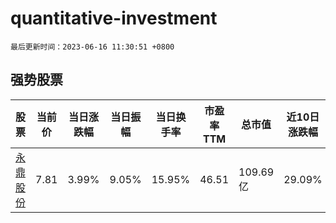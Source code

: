 # quantitative-investment

`最后更新时间：2023-06-16 11:30:51 +0800`

## 强势股票

|股票|当前价|当日涨跌幅|当日振幅|当日换手率|市盈率TTM|总市值|近10日涨跌幅|
|----|----|----|----|----|----|----|----|
|[永鼎股份](https://xueqiu.com/S/SH600105)|7.81|3.99%|9.05%|15.95%|46.51|109.69亿|29.09%|
